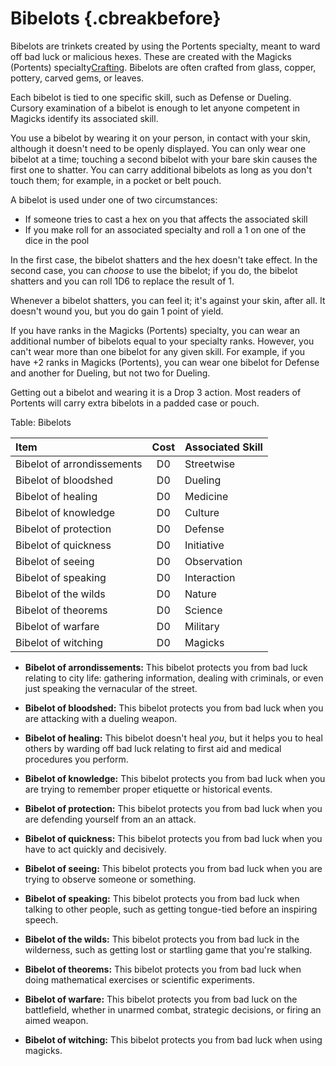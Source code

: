# Bibelots {.cbreakbefore}

Bibelots are trinkets created by using the Portents specialty, meant to ward off bad luck or
malicious hexes.
These are created with the Magicks (Portents) specialty<a href="#crafting" class="xref-asdesc-insection">Crafting</a>.
Bibelots are often crafted from glass, copper, pottery, carved gems, or leaves.

Each bibelot is tied to one specific skill, such as Defense or Dueling. Cursory examination of a bibelot
is enough to let anyone competent in Magicks identify its associated skill.

You use a bibelot by wearing it on your person, in contact with your skin, although it doesn't need to
be openly displayed. You can only wear one bibelot at a time; touching a second bibelot with your bare
skin causes the first one to shatter. You can carry additional bibelots as long as you don't touch them;
for example, in a pocket or belt pouch.

A bibelot is used under one of two circumstances:

  - If someone tries to cast a hex on you that affects the associated skill
  - If you make roll for an associated specialty and roll a 1 on one of the dice in the pool

In the first case, the bibelot shatters and the hex doesn't take effect.
In the second case, you can *choose* to use the bibelot; if you do, the bibelot shatters and you
can roll 1D6 to replace the result of 1.

Whenever a bibelot shatters, you can feel it; it's against your skin, after all. It doesn't wound
you, but you do gain 1 point of yield.

If you have ranks in the Magicks (Portents) specialty, you can wear an additional number of bibelots
equal to your specialty ranks. However, you can't wear more than one bibelot for any given skill. For example,
if you have +2 ranks in Magicks (Portents), you can wear one bibelot for Defense and another for Dueling, but
not two for Dueling.

Getting out a bibelot and wearing it is a Drop 3 action. Most readers of Portents will carry extra bibelots in a
padded case or pouch.

Table: Bibelots

| Item                       | Cost  | Associated Skill |
| :------------------------- | :---: | :--------------- |
| Bibelot of arrondissements | D0    | Streetwise       |
| Bibelot of bloodshed       | D0    | Dueling          |
| Bibelot of healing         | D0    | Medicine         |
| Bibelot of knowledge       | D0    | Culture          |
| Bibelot of protection      | D0    | Defense          |
| Bibelot of quickness       | D0    | Initiative       |
| Bibelot of seeing          | D0    | Observation      |
| Bibelot of speaking        | D0    | Interaction      |
| Bibelot of the wilds       | D0    | Nature           |
| Bibelot of theorems        | D0    | Science          |
| Bibelot of warfare         | D0    | Military         |
| Bibelot of witching        | D0    | Magicks          |

  - **Bibelot of arrondissements:** This bibelot protects you from bad luck relating to city life: gathering
    information, dealing with criminals, or even just speaking the vernacular of the street.

  - **Bibelot of bloodshed:** This bibelot protects you from bad luck when you are attacking with a dueling
    weapon.

  - **Bibelot of healing:** This bibelot doesn't heal *you*, but it helps you to heal others by warding off bad
    luck relating to first aid and medical procedures you perform.

  - **Bibelot of knowledge:** This bibelot protects you from bad luck when you are trying to remember proper etiquette
    or historical events.

  - **Bibelot of protection:** This bibelot protects you from bad luck when you are defending yourself from an an attack.

  - **Bibelot of quickness:** This bibelot protects you from bad luck when you have to act quickly and decisively.

  - **Bibelot of seeing:** This bibelot protects you from bad luck when you are trying to observe someone or something.

  - **Bibelot of speaking:** This bibelot protects you from bad luck when talking to other people, such as getting
    tongue-tied before an inspiring speech.

  - **Bibelot of the wilds:** This bibelot protects you from bad luck in the wilderness, such as getting lost or
    startling game that you're stalking.

  - **Bibelot of theorems:** This bibelot protects you from bad luck when doing mathematical exercises or scientific
    experiments.

  - **Bibelot of warfare:** This bibelot protects you from bad luck on the battlefield, whether in unarmed combat,
    strategic decisions, or firing an aimed weapon.

  - **Bibelot of witching:** This bibelot protects you from bad luck when using magicks.
